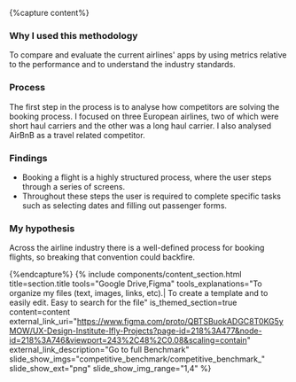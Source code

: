 
{%capture content%}
### Why I used this methodology

To compare and evaluate the current airlines' apps by using metrics relative to the performance and to understand the industry standards.

### Process
The first step in the process is to analyse how competitors are solving the booking process. I focused on three European airlines, two of which were short haul carriers and the other was a long haul carrier. I also analysed AirBnB as a travel related competitor.

### Findings
* Booking a flight is a highly structured process, where the user steps through a series of screens.
* Throughout these steps the user is required to complete specific tasks such as selecting dates and filling out passenger forms.

### My hypothesis
Across the airline industry there is a well-defined process for booking flights, so breaking that convention could backfire.

{%endcapture%}
{%
    include components/content_section.html
    title=section.title
    tools="Google Drive,Figma"
    tools_explanations="To organize my files (text, images, links, etc).|
    To create a template and to easily edit.
    Easy to search for the file"
    is_themed_section=true
    content=content
    external_link_uri="https://www.figma.com/proto/QBTSBuokADGC8T0KG5yMOW/UX-Design-Institute-Ifly-Projects?page-id=218%3A477&node-id=218%3A746&viewport=243%2C48%2C0.08&scaling=contain"
    external_link_description="Go to full Benchmark"
    slide_show_imgs="competitive_benchmark/competitive_benchmark_"
    slide_show_ext="png"
    slide_show_img_range="1,4"
%}
